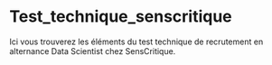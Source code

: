 # Test_technique_senscritique
Ici vous trouverez les éléments du test technique de recrutement en alternance Data Scientist chez SensCritique.
